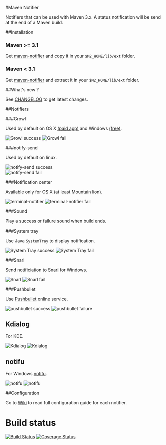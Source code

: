 #Maven Notifier

Notifiers that can be used with Maven 3.x.
A status notification will be send at the end of a Maven build.

##Installation

### Maven >= 3.1

Get [maven-notifier](http://dl.bintray.com/jcgay/maven/fr/jcgay/maven/maven-notifier/1.1/maven-notifier-1.1.jar) and copy it in your `$M2_HOME/lib/ext` folder.

### Maven < 3.1

Get [maven-notifier](http://dl.bintray.com/jcgay/maven/fr/jcgay/maven/maven-notifier/1.1/maven-notifier-1.1.zip) and extract it in your `$M2_HOME/lib/ext` folder.

##What's new ?

See [CHANGELOG](https://github.com/jcgay/maven-notifier/blob/master/CHANGELOG.md) to get latest changes.

##Notifiers

###Growl

Used by default on OS X [(paid app)](http://growl.info/) and Windows [(free)](http://www.growlforwindows.com/gfw/).

![Growl success](http://jeanchristophegay.com/images/notifier.growl_.success.png)  ![Growl fail](http://jeanchristophegay.com/images/notifier.growl_.fail_.png)

###notify-send

Used by default on linux. 

![notify-send success](http://jeanchristophegay.com/images/notifier.notify-send.success.png)  
![notify-send fail](http://jeanchristophegay.com/images/notifier.notify-send.error_.fail_.png)

###Notification center

Available only for OS X (at least Mountain lion).

![terminal-notifier](http://jeanchristophegay.com/images/notifier.notification-center.success.png)  ![terminal-notifier fail](http://jeanchristophegay.com/images/notifier.notification-center.failure.png)

###Sound

Play a success or failure sound when build ends.

###System tray

Use Java `SystemTray` to display notification.

![System Tray success](http://jeanchristophegay.com/images/notifier.system.tray_.success.png)  ![System Tray fail](http://jeanchristophegay.com/images/notifier.system.tray_.fail_.png)

###Snarl

Send notificiation to [Snarl](http://snarl.fullphat.net/) for Windows.

![Snarl](http://jeanchristophegay.com/images/notifier.snarl.success.png)  ![Snarl fail](http://jeanchristophegay.com/images/notifier.snarl.failure.png)

###Pushbullet

Use [Pushbullet](https://www.pushbullet.com/) online service.

![pushbullet success](http://jeanchristophegay.com/images/notifier.pushbullet.success.png)
![pushbullet failure](http://jeanchristophegay.com/images/notifier.pushbullet.failure.png)

## Kdialog

For KDE.

![Kdialog](http://jeanchristophegay.com/images/notifier.kdialog.success.png)
![Kdialog](http://jeanchristophegay.com/images/notifier.kdialog.fail.png)

## notifu

For Windows [notifu](http://www.paralint.com/projects/notifu/index.html).

![notifu](http://jeanchristophegay.com/images/notifier.notifu.success.png)
![notifu](http://jeanchristophegay.com/images/notifier.notifu.fail.png)

##Configuration

Go to [Wiki](https://github.com/jcgay/maven-notifier/wiki) to read full configuration guide for each notifier.

# Build status
[![Build Status](https://travis-ci.org/jcgay/maven-notifier.svg?branch=dev)](https://travis-ci.org/jcgay/maven-notifier)
[![Coverage Status](https://coveralls.io/repos/jcgay/maven-notifier/badge.svg?branch=master)](https://coveralls.io/r/jcgay/maven-notifier?branch=master)
